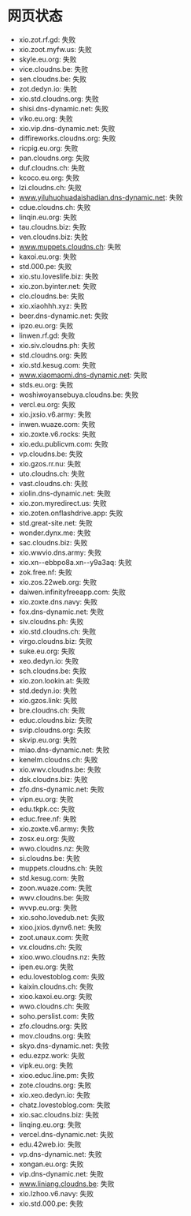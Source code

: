 # 网页状态
- xio.zot.rf.gd: 失败
- xio.zoot.myfw.us: 失败
- skyle.eu.org: 失败
- vice.cloudns.be: 失败
- sen.cloudns.be: 失败
- zot.dedyn.io: 失败
- xio.std.cloudns.org: 失败
- shisi.dns-dynamic.net: 失败
- viko.eu.org: 失败
- xio.vip.dns-dynamic.net: 失败
- diffireworks.cloudns.org: 失败
- ricpig.eu.org: 失败
- pan.cloudns.org: 失败
- duf.cloudns.ch: 失败
- kcoco.eu.org: 失败
- lzi.cloudns.ch: 失败
- www.yiluhuohuadaishadian.dns-dynamic.net: 失败
- cdue.cloudns.ch: 失败
- linqin.eu.org: 失败
- tau.cloudns.biz: 失败
- ven.cloudns.biz: 失败
- www.muppets.cloudns.ch: 失败
- kaxoi.eu.org: 失败
- std.000.pe: 失败
- xio.stu.loveslife.biz: 失败
- xio.zon.byinter.net: 失败
- clo.cloudns.be: 失败
- xio.xiaohhh.xyz: 失败
- beer.dns-dynamic.net: 失败
- ipzo.eu.org: 失败
- linwen.rf.gd: 失败
- xio.siv.cloudns.ph: 失败
- std.cloudns.org: 失败
- xio.std.kesug.com: 失败
- www.xiaomaomi.dns-dynamic.net: 失败
- stds.eu.org: 失败
- woshiwoyansebuya.cloudns.be: 失败
- vercl.eu.org: 失败
- xio.jxsio.v6.army: 失败
- inwen.wuaze.com: 失败
- xio.zoxte.v6.rocks: 失败
- xio.edu.publicvm.com: 失败
- vp.cloudns.be: 失败
- xio.gzos.rr.nu: 失败
- uto.cloudns.ch: 失败
- vast.cloudns.ch: 失败
- xiolin.dns-dynamic.net: 失败
- xio.zon.myredirect.us: 失败
- xio.zoten.onflashdrive.app: 失败
- std.great-site.net: 失败
- wonder.dynx.me: 失败
- sac.cloudns.biz: 失败
- xio.wwvio.dns.army: 失败
- xio.xn--ebbpo8a.xn--y9a3aq: 失败
- zok.free.nf: 失败
- xio.zos.22web.org: 失败
- daiwen.infinityfreeapp.com: 失败
- xio.zoxte.dns.navy: 失败
- fox.dns-dynamic.net: 失败
- siv.cloudns.ph: 失败
- xio.std.cloudns.ch: 失败
- virgo.cloudns.biz: 失败
- suke.eu.org: 失败
- xeo.dedyn.io: 失败
- sch.cloudns.be: 失败
- xio.zon.lookin.at: 失败
- std.dedyn.io: 失败
- xio.gzos.link: 失败
- bre.cloudns.ch: 失败
- educ.cloudns.biz: 失败
- svip.cloudns.org: 失败
- skvip.eu.org: 失败
- miao.dns-dynamic.net: 失败
- kenelm.cloudns.ch: 失败
- xio.wwv.cloudns.be: 失败
- dsk.cloudns.biz: 失败
- zfo.dns-dynamic.net: 失败
- vipn.eu.org: 失败
- edu.tkpk.cc: 失败
- educ.free.nf: 失败
- xio.zoxte.v6.army: 失败
- zosx.eu.org: 失败
- wwo.cloudns.nz: 失败
- si.cloudns.be: 失败
- muppets.cloudns.ch: 失败
- std.kesug.com: 失败
- zoon.wuaze.com: 失败
- wwv.cloudns.be: 失败
- wvvp.eu.org: 失败
- xio.soho.lovedub.net: 失败
- xioo.jxios.dynv6.net: 失败
- zoot.unaux.com: 失败
- vx.cloudns.ch: 失败
- xioo.wwo.cloudns.nz: 失败
- ipen.eu.org: 失败
- edu.lovestoblog.com: 失败
- kaixin.cloudns.ch: 失败
- xioo.kaxoi.eu.org: 失败
- wwo.cloudns.ch: 失败
- soho.perslist.com: 失败
- zfo.cloudns.org: 失败
- mov.cloudns.org: 失败
- skyo.dns-dynamic.net: 失败
- edu.ezpz.work: 失败
- vipk.eu.org: 失败
- xioo.educ.line.pm: 失败
- zote.cloudns.org: 失败
- xio.xeo.dedyn.io: 失败
- chatz.lovestoblog.com: 失败
- xio.sac.cloudns.biz: 失败
- linqing.eu.org: 失败
- vercel.dns-dynamic.net: 失败
- edu.42web.io: 失败
- vp.dns-dynamic.net: 失败
- xongan.eu.org: 失败
- vip.dns-dynamic.net: 失败
- www.liniang.cloudns.be: 失败
- xio.lzhoo.v6.navy: 失败
- xio.std.000.pe: 失败
